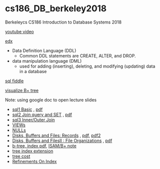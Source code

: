 # cs186_DB_berkeley2018
Berkeleycs CS186  Introduction to Database Systems 2018

[youtube video](https://www.youtube.com/user/CS186Berkeley/playlists)

[edx](https://edge.edx.org/courses/course-v1:BerkeleyX+CS186+2018_SP/course/)

- Data Definition Language (DDL) 
    - Common DDL statements are CREATE, ALTER, and DROP.
- data manipulation language (DML) 
    - used for adding (inserting), deleting, and modifying (updating) data in a database

[sql fiddle](http://www.sqlfiddle.com/#!15)


[visualize B+ tree](https://www.cs.usfca.edu/~galles/visualization/BPlusTree.html)

Note: using google doc to open lecture slides

- [sql1 Basic](sql1.md) , [pdf](slides/02_sql1.pdf)
- [sql2 Join query and SET](sql2.md) , [pdf](slides/03_sql2.pdf)
- [sql3 Inner/Outer Join](sql3.md)
- [VIEWs](sql_view.md)
- [NULLs](sql_null.md)
- [Disks, Buffers and Files: Records](sql_disk.md) , [pdf](slides/04_disk_file.pdf),  [pdf2](slides/045_disk2.pdf)
- [Disks, Buffers and FilesII : File Organizations](sql_file_org.md) , [pdf](slides/05_cost-models-indexes.pdf)
- [b-tree, index pdf](slides/05b-tree-indexes.pdf), [ISAM/B+ note](isam.md)
- [tree index extension](slides/6a-tree-index-extensions.pdf)
- [tree cost](slides/6b-tree-costs.pdf)
- [Refinements On Index](RefinementsOnIndex.md)





